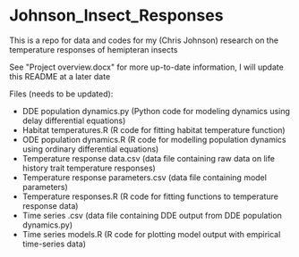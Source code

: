 # Johnson_Insect_Responses
This is a repo for data and codes for my (Chris Johnson) research on the temperature responses of hemipteran insects

See "Project overview.docx" for more up-to-date information, I will update this README at a later date

Files (needs to be updated):
* DDE population dynamics.py (Python code for modeling dynamics using delay differential equations)
* Habitat temperatures.R (R code for fitting habitat temperature function)
* ODE population dynamics.R (R code for modelling population dynamics using ordinary differential equations)
* Temperature response data.csv (data file containing raw data on life history trait temperature responses)
* Temperature response parameters.csv (data file containing model parameters)
* Temperature responses.R (R code for fitting functions to temperature response data)
* Time series <species name>.csv (data file containing DDE output from DDE population dynamics.py)
* Time series models.R (R code for plotting model output with empirical time-series data)
